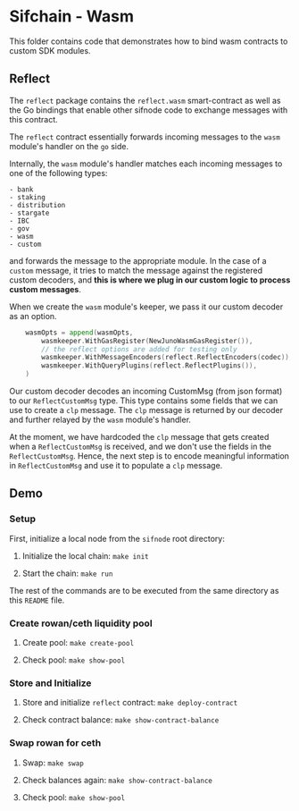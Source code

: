 # Sifchain - Wasm 

This folder contains code that demonstrates how to bind wasm contracts to 
custom SDK modules. 

## Reflect

The `reflect` package contains the `reflect.wasm` smart-contract as well as the
Go bindings that enable other sifnode code to exchange messages with this 
contract.

The `reflect` contract essentially forwards incoming messages to the `wasm`
module's handler on the `go` side. 

Internally, the `wasm` module's handler matches each incoming messages to one of 
the following types: 

    - bank
    - staking
    - distribution
    - stargate
    - IBC 
    - gov
    - wasm
    - custom

and forwards the message to the appropriate module. In the case of a `custom`
message, it tries to match the message against the registered custom decoders,
and  **this is where we plug in our custom logic to process custom messages**.

When we create the `wasm` module's keeper, we pass it our custom decoder as an
option. 

```go
	wasmOpts = append(wasmOpts,
		wasmkeeper.WithGasRegister(NewJunoWasmGasRegister()),
		// the reflect options are added for testing only
		wasmkeeper.WithMessageEncoders(reflect.ReflectEncoders(codec)),
		wasmkeeper.WithQueryPlugins(reflect.ReflectPlugins()),
	)
```

Our custom decoder decodes an incoming CustomMsg (from json format) to our 
`ReflectCustomMsg` type. This type contains some fields that we can use to 
create a `clp` message. The `clp` message is returned by our decoder and further
 relayed by the `wasm` module's handler.

At the moment, we have hardcoded the `clp` message that gets created when a
`ReflectCustomMsg` is received, and we don't use the fields in the 
`ReflectCustomMsg`. Hence, the next step is to encode meaningful information in
`ReflectCustomMsg` and use it to populate a `clp` message.

## Demo

### Setup

First, initialize a local node from the `sifnode` root directory:

1. Initialize the local chain: `make init`

2. Start the chain: `make run`

The rest of the commands are to be executed from the same directory as this
`README` file.

### Create rowan/ceth liquidity pool

1. Create pool: `make create-pool`

2. Check pool: `make show-pool`

### Store and Initialize

1. Store and initialize `reflect` contract: `make deploy-contract`

2. Check contract balance: `make show-contract-balance`

### Swap rowan for ceth

1. Swap: `make swap`

2. Check balances again: `make show-contract-balance`

3. Check pool: `make show-pool`